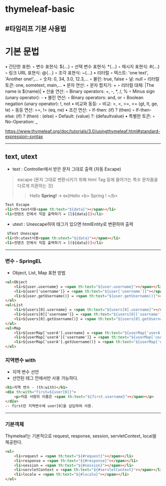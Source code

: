 # thymeleaf-basic


#타임리프 기본 사용법
---

# 기본 문법 

• 간단한 표현:
    ◦ 변수 표현식: ${...}
    ◦ 선택 변수 표현식: *{...}
    ◦ 메시지 표현식: #{...}
    ◦ 링크 URL 표현식: @{...}
    ◦ 조각 표현식: ~{...}
• 리터럴
    ◦ 텍스트: 'one text', 'Another one!',…
    ◦ 숫자: 0, 34, 3.0, 12.3,…
    ◦ 불린: true, false
    ◦ 널: null
    ◦ 리터럴 토큰: one, sometext, main,…
• 문자 연산:
    ◦ 문자 합치기: +
    ◦ 리터럴 대체: |The name is ${name}|
• 산술 연산:
    ◦ Binary operators: +, -, *, /, %
    ◦ Minus sign (unary operator): -
• 불린 연산:
    ◦ Binary operators: and, or
    ◦ Boolean negation (unary operator): !, not
• 비교와 동등:
    ◦ 비교: >, <, >=, <= (gt, lt, ge, le)
    ◦ 동등 연산: ==, != (eq, ne)
• 조건 연산:
    ◦ If-then: (if) ? (then)
    ◦ If-then-else: (if) ? (then) : (else)
    ◦ Default: (value) ?: (defaultvalue)
• 특별한 토큰:
    ◦ No-Operation: _

https://www.thymeleaf.org/doc/tutorials/3.0/usingthymeleaf.html#standard-expression-syntax


---
## text, utext


* text : Controller에서 받은 문자 그대로 출력 (자동 Escape)

> escape (문자 그대로 변환시키기 위해 html Tag 등에 들어가는
> 특수 문자들을 다르게 치환하는 것)
>> Hello <b> Spring! </b> -> 
>> ex)<span>Hello &lt;b&gt; Spring ! &lt;/b&gt;</span>

```html
Text Escape
<li>th:text사용<span th:text="${data}"></span></li>
<li>컨텐츠 안에서 직접 출력하기 = [[${data}]]</li>
```

* utext : Unescape하여 태그가 있으면 htmlEntity로 변환하여 출력

```html
 UText Unescape
<li>th:utext사용<span th:utext="${data}"></span></li>
<li>컨텐츠 안에서 직접 출력하기 = [(${data})]</li>
```

---


### 변수 - SpringEL

* Object, List, Map 표현 방법

```html
<ul>Object
    <li>${user.username} = <span th:text="${user.username}"></span></li>
    <li>${user['username']} = <span th:text="${user['username']}"></span></li>
    <li>${user.getUsername()} = <span th:text="${user.getUsername()}"></span></li>
</ul>
<ul>List
    <li>${users[0].username} = <span th:text="${users[0].username}"></span></li>
    <li>${users[0]['username']} = <span th:text="${users[0]['username']}"></span></li>
    <li>${users[0].getUsername()} = <span th:text="${users[0].getUsername()}"></span></li>
</ul>
<ul>Map
    <li>${userMap['userA'].username} = <span th:text="${userMap['userA'].username}"></span></li>
    <li>${userMap['userA']['username']} = <span th:text="${userMap['userA']['username']}"></span></li>
    <li>${userMap['userA'].getUsername()} = <span th:text="${userMap['userA'].getUsername()}"></span></li>
</ul>

```

### 지역변수 with

* 지역 변수 선언
* 선언된 태그 안에서만 사용 가능하다.


```html
<h1>지역 변수 - (th:with)</h1>
<div th:with="first=${user[0]}">
    <p>처음 사람의 이름은 <span th:text="${first.username}"></span></p>
</div>
-- first란 지역변수에 user[0]을 삽입하여 사용.
```

------------------------------------------------


### 기본객체

Thymeleaf는 기본적으로 request, response, session, servletContext, local을 제공한다.

```html
<ul>
    <li>request = <span th:text="${#request}"></span></li>
    <li>response = <span th:text="${#response}"></span></li>
    <li>session = <span th:text="${#session}"></span></li>
    <li>servletContext = <span th:text="${#servletContext}"></span></li>
    <li>locale = <span th:text="${#locale}"></span></li>
</ul>
```








